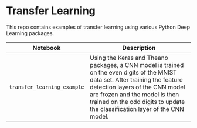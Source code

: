 # Transfer Learning

This repo contains examples of transfer learning using various Python Deep Learning packages.  

|Notebook|Description|
|--------|-----------|
|`transfer_learning_example`|Using the Keras and Theano packages, a CNN model is trained on the even digits of the MNIST data set.  After training the feature detection layers of the CNN model are frozen and the model is then trained on the odd digits to update the classification layer of the CNN model.|

